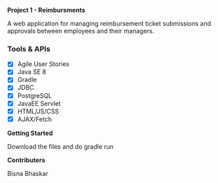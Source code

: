 **Project 1 - Reimbursments**

A web application for managing reimbursement ticket submissions and approvals between employees and their managers.


### Tools & APIs
- [x] Agile User Stories
- [x] Java SE 8
- [x] Gradle
- [x] JDBC
- [x] PostgreSQL
- [x] JavaEE Servlet
- [x] HTML/JS/CSS
- [x] AJAX/Fetch

**Getting Started**


Download the files and do gradle run 

**Contributers**

Bisna Bhaskar




